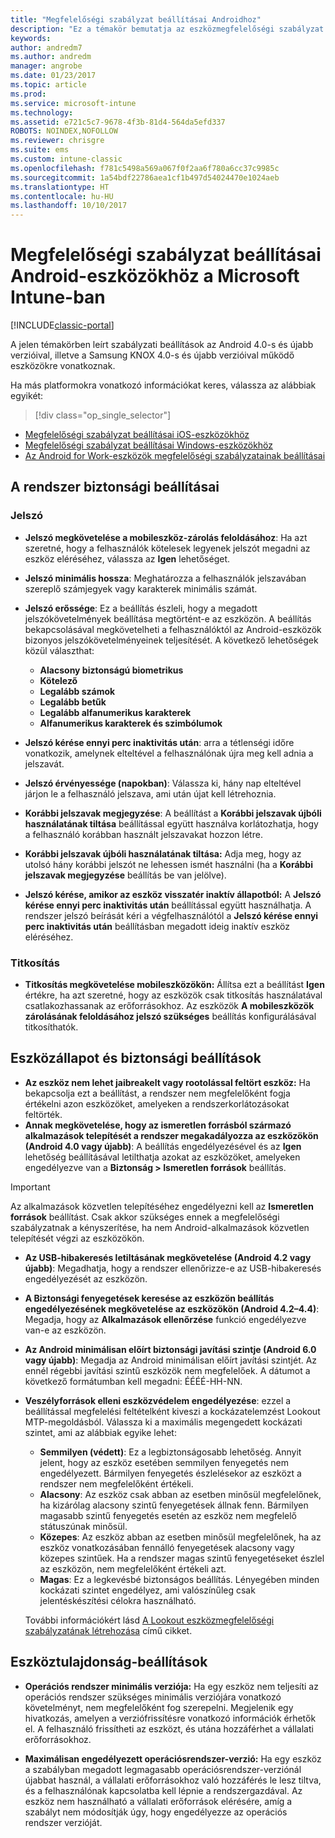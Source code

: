 ```yaml
---
title: "Megfelelőségi szabályzat beállításai Androidhoz"
description: "Ez a témakör bemutatja az eszközmegfelelőségi szabályzat beállításait Android-eszközökhöz."
keywords: 
author: andredm7
ms.author: andredm
manager: angrobe
ms.date: 01/23/2017
ms.topic: article
ms.prod: 
ms.service: microsoft-intune
ms.technology: 
ms.assetid: e721c5c7-9678-4f3b-81d4-564da5efd337
ROBOTS: NOINDEX,NOFOLLOW
ms.reviewer: chrisgre
ms.suite: ems
ms.custom: intune-classic
ms.openlocfilehash: f781c5498a569a067f0f2aa6f780a6cc37c9985c
ms.sourcegitcommit: 1a54bdf22786aea1cf1b497d54024470e1024aeb
ms.translationtype: HT
ms.contentlocale: hu-HU
ms.lasthandoff: 10/10/2017
---
```

# <a name="compliance-policy-settings-for-android-devices-in-microsoft-intune"></a>Megfelelőségi szabályzat beállításai Android-eszközökhöz a Microsoft Intune-ban

[!INCLUDE[classic-portal](../includes/classic-portal.md)]

A jelen témakörben leírt szabályzati beállítások az Android 4.0-s és újabb verzióival, illetve a Samsung KNOX 4.0-s és újabb verzióival működő eszközökre vonatkoznak.

Ha más platformokra vonatkozó információkat keres, válassza az alábbiak egyikét:
> [!div class="op_single_selector"]
- [Megfelelőségi szabályzat beállításai iOS-eszközökhöz](ios-compliance-policy-settings-in-microsoft-intune.md)
- [Megfelelőségi szabályzat beállításai Windows-eszközökhöz](windows-compliance-policy-settings-in-microsoft-intune.md)
- [Az Android for Work-eszközök megfelelőségi szabályzatainak beállításai](afw-compliance-policy-settings-in-microsoft-intune.md)

## <a name="system-security-settings"></a>A rendszer biztonsági beállításai
### <a name="password"></a>Jelszó
- **Jelszó megkövetelése a mobileszköz-zárolás feloldásához**: Ha azt szeretné, hogy a felhasználók kötelesek legyenek jelszót megadni az eszköz eléréséhez, válassza az **Igen** lehetőséget.

-  **Jelszó minimális hossza**: Meghatározza a felhasználók jelszavában szereplő számjegyek vagy karakterek minimális számát.

- **Jelszó erőssége**: Ez a beállítás észleli, hogy a megadott jelszókövetelmények beállítása megtörtént-e az eszközön. A beállítás bekapcsolásával megkövetelheti a felhasználóktól az Android-eszközök bizonyos jelszókövetelményeinek teljesítését. A következő lehetőségek közül választhat:

  -   **Alacsony biztonságú biometrikus**
  -   **Kötelező**
  -   **Legalább számok**
  -   **Legalább betűk**
  -   **Legalább alfanumerikus karakterek**
  -   **Alfanumerikus karakterek és szimbólumok**

- **Jelszó kérése ennyi perc inaktivitás után**: arra a tétlenségi időre vonatkozik, amelynek elteltével a felhasználónak újra meg kell adnia a jelszavát.

- **Jelszó érvényessége (napokban)**: Válassza ki, hány nap elteltével járjon le a felhasználó jelszava, ami után újat kell létrehoznia.

- **Korábbi jelszavak megjegyzése**: A beállítást a **Korábbi jelszavak újbóli használatának tiltása** beállítással együtt használva korlátozhatja, hogy a felhasználó korábban használt jelszavakat hozzon létre.

- **Korábbi jelszavak újbóli használatának tiltása:** Adja meg, hogy az utolsó hány korábbi jelszót ne lehessen ismét használni (ha a **Korábbi jelszavak megjegyzése** beállítás be van jelölve).

- **Jelszó kérése, amikor az eszköz visszatér inaktív állapotból:** A **Jelszó kérése ennyi perc inaktivitás után** beállítással együtt használhatja. A rendszer jelszó beírását kéri a végfelhasználótól a **Jelszó kérése ennyi perc inaktivitás után** beállításban megadott ideig inaktív eszköz eléréséhez.

### <a name="encryption"></a>Titkosítás
- **Titkosítás megkövetelése mobileszközökön:** Állítsa ezt a beállítást **Igen** értékre, ha azt szeretné, hogy az eszközök csak titkosítás használatával csatlakozhassanak az erőforrásokhoz. Az eszközök **A mobileszközök zárolásának feloldásához jelszó szükséges** beállítás konfigurálásával titkosíthatók.

## <a name="device-health-and-security-settings"></a>Eszközállapot és biztonsági beállítások

- **Az eszköz nem lehet jaibreakelt vagy rootolással feltört eszköz:** Ha bekapcsolja ezt a beállítást, a rendszer nem megfelelőként fogja értékelni azon eszközöket, amelyeken a rendszerkorlátozásokat feltörték.
- **Annak megkövetelése, hogy az ismeretlen forrásból származó alkalmazások telepítését a rendszer megakadályozza az eszközökön (Android 4.0 vagy újabb)**: A beállítás engedélyezésével és az **Igen** lehetőség beállításával letilthatja azokat az eszközöket, amelyeken engedélyezve van a **Biztonság > Ismeretlen források** beállítás.  

>[!IMPORTANT]
>Az alkalmazások közvetlen telepítéséhez engedélyezni kell az **Ismeretlen források** beállítást. Csak akkor szükséges ennek a megfelelőségi szabályzatnak a kényszerítése, ha nem Android-alkalmazások közvetlen telepítését végzi az eszközökön.

- **Az USB-hibakeresés letiltásának megkövetelése (Android 4.2 vagy újabb)**: Megadhatja, hogy a rendszer ellenőrizze-e az USB-hibakeresés engedélyezését az eszközön.
- **A Biztonsági fenyegetések keresése az eszközön beállítás engedélyezésének megkövetelése az eszközökön (Android 4.2–4.4)**: Megadja, hogy az **Alkalmazások ellenőrzése** funkció engedélyezve van-e az eszközön.
- **Az Android minimálisan előírt biztonsági javítási szintje (Android 6.0 vagy újabb)**: Megadja az Android minimálisan előírt javítási szintjét.  Az ennél régebbi javítási szintű eszközök nem megfelelőek. A dátumot a következő formátumban kell megadni: ÉÉÉÉ-HH-NN.
- **Veszélyforrások elleni eszközvédelem engedélyezése**: ezzel a beállítással megfelelési feltételként kiveszi a kockázatelemzést Lookout MTP-megoldásból. Válassza ki a maximális megengedett kockázati szintet, ami az alábbiak egyike lehet:

  - **Semmilyen (védett)**: Ez a legbiztonságosabb lehetőség. Annyit jelent, hogy az eszköz esetében semmilyen fenyegetés nem engedélyezett. Bármilyen fenyegetés észlelésekor az eszközt a rendszer nem megfelelőként értékeli.
  - **Alacsony**: Az eszköz csak abban az esetben minősül megfelelőnek, ha kizárólag alacsony szintű fenyegetések állnak fenn. Bármilyen magasabb szintű fenyegetés esetén az eszköz nem megfelelő státuszúnak minősül.
  - **Közepes**: Az eszköz abban az esetben minősül megfelelőnek, ha az eszköz vonatkozásában fennálló fenyegetések alacsony vagy közepes szintűek. Ha a rendszer magas szintű fenyegetéseket észlel az eszközön, nem megfelelőként értékeli azt.
  - **Magas**: Ez a legkevésbé biztonságos beállítás. Lényegében minden kockázati szintet engedélyez, ami valószínűleg csak jelentéskészítési célokra használható.

  További információkért lásd [A Lookout eszközmegfelelőségi szabályzatának létrehozása](create-lookout-device-compliance-policy.md) című cikket.

## <a name="device-property-settings"></a>Eszköztulajdonság-beállítások

- **Operációs rendszer minimális verziója:** Ha egy eszköz nem teljesíti az operációs rendszer szükséges minimális verziójára vonatkozó követelményt, nem megfelelőként fog szerepelni.
  Megjelenik egy hivatkozás, amelyen a verziófrissítésre vonatkozó információk érhetők el. A felhasználó frissítheti az eszközt, és utána hozzáférhet a vállalati erőforrásokhoz.

- **Maximálisan engedélyezett operációsrendszer-verzió:** Ha egy eszköz a szabályban megadott legmagasabb operációsrendszer-verziónál újabbat használ, a vállalati erőforrásokhoz való hozzáférés le lesz tiltva, és a felhasználónak kapcsolatba kell lépnie a rendszergazdával. Az eszköz nem használható a vállalati erőforrások elérésére, amíg a szabályt nem módosítják úgy, hogy engedélyezze az operációs rendszer verzióját.
